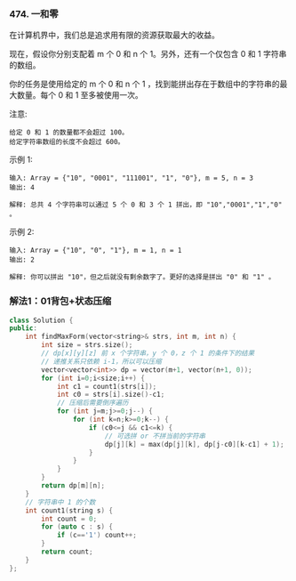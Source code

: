 ### 474. 一和零

在计算机界中，我们总是追求用有限的资源获取最大的收益。

现在，假设你分别支配着 m 个 0 和 n 个 1。另外，还有一个仅包含 0 和 1 字符串的数组。

你的任务是使用给定的 m 个 0 和 n 个 1 ，找到能拼出存在于数组中的字符串的最大数量。每个 0 和 1 至多被使用一次。

注意:
```
给定 0 和 1 的数量都不会超过 100。
给定字符串数组的长度不会超过 600。
```
示例 1:
```
输入: Array = {"10", "0001", "111001", "1", "0"}, m = 5, n = 3
输出: 4

解释: 总共 4 个字符串可以通过 5 个 0 和 3 个 1 拼出，即 "10","0001","1","0" 。
```
示例 2:
```
输入: Array = {"10", "0", "1"}, m = 1, n = 1
输出: 2

解释: 你可以拼出 "10"，但之后就没有剩余数字了。更好的选择是拼出 "0" 和 "1" 。
```

### 解法1：01背包+状态压缩

```cpp
class Solution {
public:
    int findMaxForm(vector<string>& strs, int m, int n) {
        int size = strs.size();
        // dp[x][y][z] 前 x 个字符串，y 个 0，z 个 1 的条件下的结果
        // 递推关系只依赖 i-1，所以可以压缩
        vector<vector<int>> dp = vector(m+1, vector(n+1, 0));
        for (int i=0;i<size;i++) {
            int c1 = count1(strs[i]);
            int c0 = strs[i].size()-c1;
            // 压缩后需要倒序遍历
            for (int j=m;j>=0;j--) {
                for (int k=n;k>=0;k--) {
                    if (c0<=j && c1<=k) {
                        // 可选拼 or 不拼当前的字符串
                        dp[j][k] = max(dp[j][k], dp[j-c0][k-c1] + 1);
                    }
                }
            }
        }
        return dp[m][n];
    }
    // 字符串中 1 的个数
    int count1(string s) {
        int count = 0;
        for (auto c : s) {
            if (c=='1') count++;
        }
        return count;
    }
};
```